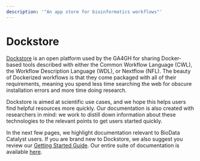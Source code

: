 ```yaml
---
description: '"An app store for bioinformatics workflows"'
---
```


# Dockstore

[Dockstore](https://dockstore.org/) is an open platform used by the GA4GH for sharing Docker-based tools described with either the Common Workflow Language \(CWL\), the Workflow Description Language \(WDL\), or Nextflow \(NFL\).  The beauty of Dockerized workflows is that they come packaged with all of their requirements, meaning you spend less time searching the web for obscure installation errors and more time doing research. 

Dockstore is aimed at scientific use cases, and we hope this helps users find helpful resources more quickly. Our documentation is also created with researchers in mind: we work to distill down information about these technologies to the relevant points to get users started quickly.

In the next few pages, we highlight documentation relevant to BioData Catalyst users. If you are brand new to Dockstore, we also suggest you review our [Getting Started Guide](https://docs.dockstore.org/en/develop/getting-started/getting-started.html). Our entire suite of documentation is available [here](https://docs.dockstore.org/en/develop/index.html).


